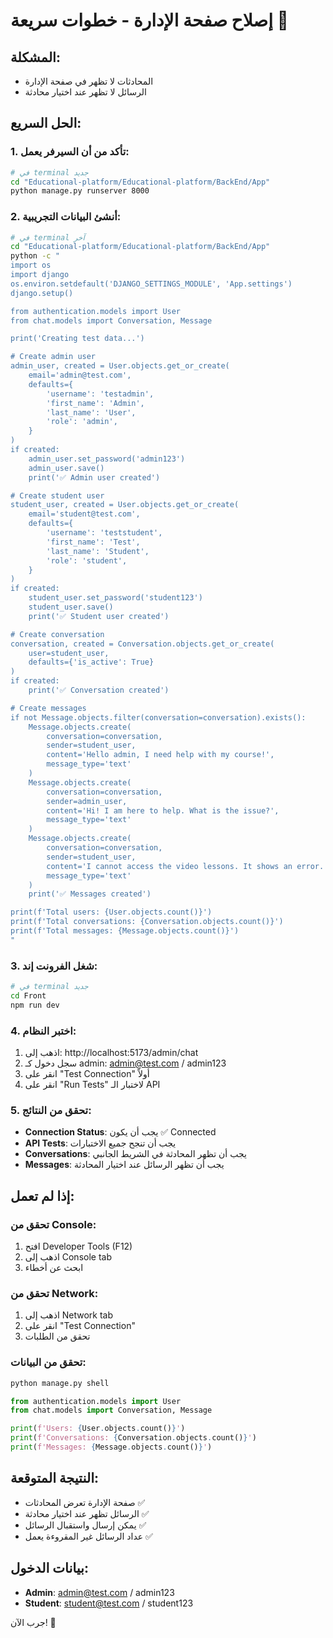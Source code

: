 # إصلاح صفحة الإدارة - خطوات سريعة 🚀

## المشكلة:
- المحادثات لا تظهر في صفحة الإدارة
- الرسائل لا تظهر عند اختيار محادثة

## الحل السريع:

### 1. تأكد من أن السيرفر يعمل:
```bash
# في terminal جديد
cd "Educational-platform/Educational-platform/BackEnd/App"
python manage.py runserver 8000
```

### 2. أنشئ البيانات التجريبية:
```bash
# في terminal آخر
cd "Educational-platform/Educational-platform/BackEnd/App"
python -c "
import os
import django
os.environ.setdefault('DJANGO_SETTINGS_MODULE', 'App.settings')
django.setup()

from authentication.models import User
from chat.models import Conversation, Message

print('Creating test data...')

# Create admin user
admin_user, created = User.objects.get_or_create(
    email='admin@test.com',
    defaults={
        'username': 'testadmin',
        'first_name': 'Admin',
        'last_name': 'User',
        'role': 'admin',
    }
)
if created:
    admin_user.set_password('admin123')
    admin_user.save()
    print('✅ Admin user created')

# Create student user
student_user, created = User.objects.get_or_create(
    email='student@test.com',
    defaults={
        'username': 'teststudent',
        'first_name': 'Test',
        'last_name': 'Student',
        'role': 'student',
    }
)
if created:
    student_user.set_password('student123')
    student_user.save()
    print('✅ Student user created')

# Create conversation
conversation, created = Conversation.objects.get_or_create(
    user=student_user,
    defaults={'is_active': True}
)
if created:
    print('✅ Conversation created')

# Create messages
if not Message.objects.filter(conversation=conversation).exists():
    Message.objects.create(
        conversation=conversation,
        sender=student_user,
        content='Hello admin, I need help with my course!',
        message_type='text'
    )
    Message.objects.create(
        conversation=conversation,
        sender=admin_user,
        content='Hi! I am here to help. What is the issue?',
        message_type='text'
    )
    Message.objects.create(
        conversation=conversation,
        sender=student_user,
        content='I cannot access the video lessons. It shows an error.',
        message_type='text'
    )
    print('✅ Messages created')

print(f'Total users: {User.objects.count()}')
print(f'Total conversations: {Conversation.objects.count()}')
print(f'Total messages: {Message.objects.count()}')
"
```

### 3. شغل الفرونت إند:
```bash
# في terminal جديد
cd Front
npm run dev
```

### 4. اختبر النظام:
1. اذهب إلى: http://localhost:5173/admin/chat
2. سجل دخول كـ admin: admin@test.com / admin123
3. انقر على "Test Connection" أولاً
4. انقر على "Run Tests" لاختبار الـ API

### 5. تحقق من النتائج:
- **Connection Status**: يجب أن يكون ✅ Connected
- **API Tests**: يجب أن تنجح جميع الاختبارات
- **Conversations**: يجب أن تظهر المحادثة في الشريط الجانبي
- **Messages**: يجب أن تظهر الرسائل عند اختيار المحادثة

## إذا لم تعمل:

### تحقق من Console:
1. افتح Developer Tools (F12)
2. اذهب إلى Console tab
3. ابحث عن أخطاء

### تحقق من Network:
1. اذهب إلى Network tab
2. انقر على "Test Connection"
3. تحقق من الطلبات

### تحقق من البيانات:
```bash
python manage.py shell
```

```python
from authentication.models import User
from chat.models import Conversation, Message

print(f'Users: {User.objects.count()}')
print(f'Conversations: {Conversation.objects.count()}')
print(f'Messages: {Message.objects.count()}')
```

## النتيجة المتوقعة:
- صفحة الإدارة تعرض المحادثات ✅
- الرسائل تظهر عند اختيار محادثة ✅
- يمكن إرسال واستقبال الرسائل ✅
- عداد الرسائل غير المقروءة يعمل ✅

## بيانات الدخول:
- **Admin**: admin@test.com / admin123
- **Student**: student@test.com / student123

جرب الآن! 🎉

